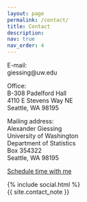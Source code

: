 ```yaml
---
layout: page
permalink: /contact/
title: Contact
description: 
nav: true
nav_order: 4
---
```


<div class="row">
    <div class="col-sm-4">
      <p> <span class="font-weight-bold">E-mail:</span> <br>
      giessing@uw.edu </p>
      <p> <span class="font-weight-bold">Office:</span> <br>
      B-308 Padelford Hall <br>
      4110 E Stevens Way NE <br>
      Seattle, WA 98195 </p> 
    </div>
    <div class="col-sm-4">
      <p> <span class="font-weight-bold">Mailing address:</span> <br>
      Alexander Giessing <br>
      University of Washington <br>
      Department of Statistics <br>
      Box 354322 <br>
      Seattle, WA 98195 </p>  
    </div>
    <div class="col-sm-4">
      <p> <a href = "https://calendly.com/giessing-7xc/30min" target="_new"> Schedule time with me </a> </p>
  </div>


<div class="social">
  <div class="contact-icons">
    {% include social.html %}
  </div>

  <div class="contact-note">
    {{ site.contact_note }}
  </div>
</div>
